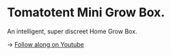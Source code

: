# Tomatotent Mini Grow Box.

An intelligent, super discreet Home Grow Box. 

-> [Follow along on Youtube](https://www.youtube.com/channel/UCD5GP1HyjBYer6KlEnlQQVA?sub_confirmation=1)
